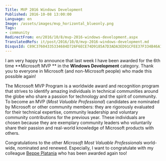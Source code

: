 ```yaml
---
Title: MVP 2016 Windows Development
Published: 2016-10-08 13:00:00
Language: en
Image: /assets/images/mvp_horizontal_blueonly.png
Tags:
- community
RedirectFrom: en/2016/10/8/mvp-2016-windows-development.aspx
TranslatedRefs: it/post/2016/10/8/mvp-2016-windows-development.md
DisqusId: C89C37604335334684D726F6ECE74D9185A7D3ADA3ED91CFEE37F334B46A135C
---
```

I am very happy to announce that last week I have been awarded for the 6th time **Microsoft MVP ** in the **Windows Development** category. Thank you to everyone in Microsoft (and non-Microsoft people) who made this possible again!

The Microsoft MVP Program is a worldwide award and recognition program that strives to identify amazing individuals in technical communities around the globe who share a passion for technology and the spirit of community. To become an MVP (*Most Valuable Professional*) candidates are nominated by Microsoft or other community members: they are rigorously evaluated for their technical expertise, community leadership and voluntary community contributions for the previous year. These individuals are chosen because they are exemplary community leaders who voluntarily share their passion and real-world knowledge of Microsoft products with others.

Congratulations to the other *Microsoft Most Valuable Professionals* world-wide, nominated and renewed. Especially, I want to congratulate with my colleague <a href="http://beppeplatania.com" target="_blank">Beppe Platania</a> who has been awarded again too!